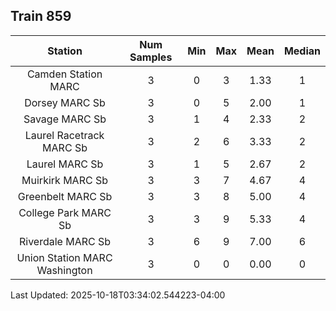 ## Train 859

| Station | Num Samples | Min | Max | Mean | Median |
| :-----: | :---------: | :-: | :-: | :--: | :----: |
| Camden Station MARC | 3 | 0 | 3 | 1.33 | 1 |
| Dorsey MARC Sb | 3 | 0 | 5 | 2.00 | 1 |
| Savage MARC Sb | 3 | 1 | 4 | 2.33 | 2 |
| Laurel Racetrack MARC Sb | 3 | 2 | 6 | 3.33 | 2 |
| Laurel MARC Sb | 3 | 1 | 5 | 2.67 | 2 |
| Muirkirk MARC Sb | 3 | 3 | 7 | 4.67 | 4 |
| Greenbelt MARC Sb | 3 | 3 | 8 | 5.00 | 4 |
| College Park MARC Sb | 3 | 3 | 9 | 5.33 | 4 |
| Riverdale MARC Sb | 3 | 6 | 9 | 7.00 | 6 |
| Union Station MARC Washington | 3 | 0 | 0 | 0.00 | 0 |


Last Updated: 2025-10-18T03:34:02.544223-04:00